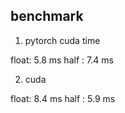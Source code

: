 
## benchmark
1. pytorch cuda time

float: 5.8 ms
half : 7.4 ms

2. cuda

float: 8.4 ms
half : 5.9 ms
